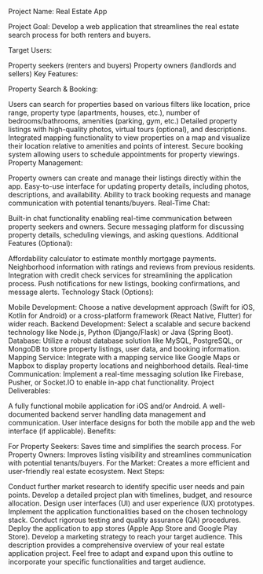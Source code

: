Project Name: Real Estate App

Project Goal: Develop a web application that streamlines the real estate search process for both renters and buyers.

Target Users:

Property seekers (renters and buyers)
Property owners (landlords and sellers)
Key Features:

Property Search & Booking:

Users can search for properties based on various filters like location, price range, property type (apartments, houses, etc.), number of bedrooms/bathrooms, amenities (parking, gym, etc.)
Detailed property listings with high-quality photos, virtual tours (optional), and descriptions.
Integrated mapping functionality to view properties on a map and visualize their location relative to amenities and points of interest.
Secure booking system allowing users to schedule appointments for property viewings.
Property Management:

Property owners can create and manage their listings directly within the app.
Easy-to-use interface for updating property details, including photos, descriptions, and availability.
Ability to track booking requests and manage communication with potential tenants/buyers.
Real-Time Chat:

Built-in chat functionality enabling real-time communication between property seekers and owners.
Secure messaging platform for discussing property details, scheduling viewings, and asking questions.
Additional Features (Optional):

Affordability calculator to estimate monthly mortgage payments.
Neighborhood information with ratings and reviews from previous residents.
Integration with credit check services for streamlining the application process.
Push notifications for new listings, booking confirmations, and message alerts.
Technology Stack (Options):

Mobile Development: Choose a native development approach (Swift for iOS, Kotlin for Android) or a cross-platform framework (React Native, Flutter) for wider reach.
Backend Development: Select a scalable and secure backend technology like Node.js, Python (Django/Flask) or Java (Spring Boot).
Database: Utilize a robust database solution like MySQL, PostgreSQL, or MongoDB to store property listings, user data, and booking information.
Mapping Service: Integrate with a mapping service like Google Maps or Mapbox to display property locations and neighborhood details.
Real-time Communication: Implement a real-time messaging solution like Firebase, Pusher, or Socket.IO to enable in-app chat functionality.
Project Deliverables:

A fully functional mobile application for iOS and/or Android.
A well-documented backend server handling data management and communication.
User interface designs for both the mobile app and the web interface (if applicable).
Benefits:

For Property Seekers: Saves time and simplifies the search process.
For Property Owners: Improves listing visibility and streamlines communication with potential tenants/buyers.
For the Market: Creates a more efficient and user-friendly real estate ecosystem.
Next Steps:

Conduct further market research to identify specific user needs and pain points.
Develop a detailed project plan with timelines, budget, and resource allocation.
Design user interfaces (UI) and user experience (UX) prototypes.
Implement the application functionalities based on the chosen technology stack.
Conduct rigorous testing and quality assurance (QA) procedures.
Deploy the application to app stores (Apple App Store and Google Play Store).
Develop a marketing strategy to reach your target audience.
This description provides a comprehensive overview of your real estate application project.  Feel free to adapt and expand upon this outline to incorporate your specific functionalities and target audience.
